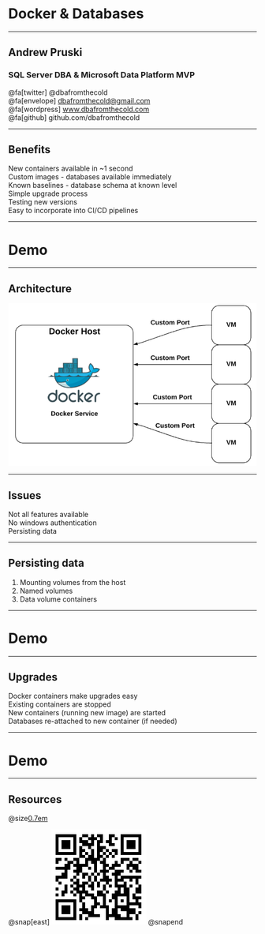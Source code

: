 # Docker & Databases

---

## Andrew Pruski

### SQL Server DBA & Microsoft Data Platform MVP

@fa[twitter] @dbafromthecold <br>
@fa[envelope] dbafromthecold@gmail.com <br>
@fa[wordpress] www.dbafromthecold.com <br>
@fa[github] github.com/dbafromthecold

---

## Benefits

New containers available in ~1 second<br>
Custom images - databases available immediately<br>
Known baselines - database schema at known level<br>
Simple upgrade process<br>
Testing new versions<br>
Easy to incorporate into CI/CD pipelines

---

# Demo

---

## Architecture

![Architecture](assets/images/Architecture.png)

---

## Issues

Not all features available<br>
No windows authentication<br>
Persisting data<br>

---

## Persisting data

1. Mounting volumes from the host<br>
2. Named volumes<br>
3. Data volume containers<br>

---

# Demo

---

## Upgrades

Docker containers make upgrades easy<br>
Existing containers are stopped<br>
New containers (running new image) are started<br>
Databases re-attached to new container (if needed)

---

# Demo

---

## Resources

@size[0.7em](https://github.com/dbafromthecold/Docker-Databases)<br>

@snap[east]
![QR](assets/images/Docker-Databases-QR.png)
@snapend
